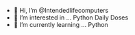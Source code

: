 - 👋 Hi, I’m @Intendedlifecomputers
- 👀 I’m interested in ... Python Daily Doses
- 🌱 I’m currently learning ... Python

<!---
Intendedlifecomputers/Intendedlifecomputers is a ✨ special ✨ repository because its `README.md` (this file) appears on your GitHub profile.
You can click the Preview link to take a look at your changes.
--->
